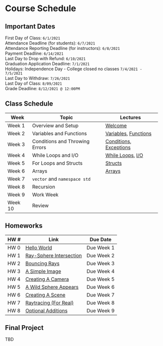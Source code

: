 # Course Schedule

## Important Dates

First Day of Class: `6/1/2021`  
Attendance Deadline (for students): `6/7/2021`  
Attendance Reporting Deadline (for instructors): `6/8/2021`  
Payment Deadline: `6/14/2021`  
Last Day to Drop with Refund: `6/10/2021`  
Graduation Application Deadline: `7/1/2021`  
Holidays: Independence Day - College closed no classes `7/4/2021 - 7/5/2021`  
Last Day to Withdraw: `7/26/2021`  
Last Day of Class: `8/09/2021`  
Grade Deadline: `8/12/2021 @ 12:00PM`  

## Class Schedule

| Week    | Topic                          | Lectures                                  |
| ------- | ------------------------------ | ----------------------------------------- |
| Week 1  | Overview and Setup             | [Welcome](../Lectures/Week1/Welcome.pptx) |
| Week 2  | Variables and Functions        | [Variables](../Lectures/Week2/Variables.pptx), [Functions](../Lectures/Week1/Functions.pptx) |
| Week 3  | Conditions and Throwing Errors | [Conditions](../Lectures/Week3/Conditions.pptx), [Exceptions](../Lectures/Week3/Exceptions.pptx)|                                          |
| Week 4  | While Loops and I/O            | [While Loops](../Lectures/Week4/Loops.pptx), [I/O](../Lectures/Week4/IO.pptx) |                                         |
| Week 5  | For Loops and Structs          | [Structs](../Lectures/Week5/Structs.pptx)                                          |
| Week 6  | Arrays                         | [Arrays](../Lectures/Week6/Arrays/pptx)                                          |
| Week 7  | `vector` and `namespace std`   |                                           |
| Week 8  | Recursion                      |                                           |
| Week 9  | Work Week                      |                                           |
| Week 10 | Review                         |                                           |

## Homeworks

| HW #          | Link                                                 | Due Date    |
| ------------- | ---------------------------------------------------- | ----------- |
| HW 0          | [Hello World](../Homework/HW0/README.md)             | Due Week 1  |
| HW 1          | [Ray-Sphere Intersection](../Homework/HW1/README.md) | Due Week 2  |
| HW 2          | [Bouncing Rays](../Homework/HW2/README.md)           | Due Week 3  |
| HW 3          | [A Simple Image](../Homework/HW3/README.md)          | Due Week 4  |
| HW 4          | [Creating A Camera](../Homework/HW4/README.md)       | Due Week 5  |
| HW 5          | [A Wild Sphere Appears](../Homework/HW5/README.md)   | Due Week 6  |
| HW 6          | [Creating A Scene](../Homework/HW6/README.md)        | Due Week 7  |
| HW 7          | [Raytracing (For Real)](../Homework/HW7/README.md)   | Due Week 8  |
| HW 8          | [Optional Additions](../Homework/HW8/README.md)      | Due Week 9  |

## Final Project

TBD
